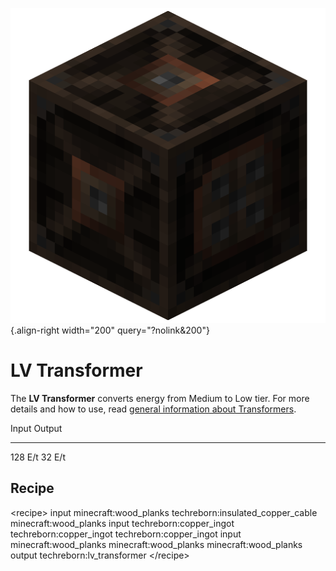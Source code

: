![LV Transformer](/media/mods/techreborn/lv_transformer.png){.align-right width="200" query="?nolink&200"}

# LV Transformer

The **LV Transformer** converts energy from Medium to Low tier. For more details and how to use, read [general information about Transformers](/energy/transformers).

  Input     Output
  --------- --------
  128 E/t   32 E/t

## Recipe

\<recipe\> input minecraft:wood_planks techreborn:insulated_copper_cable minecraft:wood_planks input techreborn:copper_ingot techreborn:copper_ingot techreborn:copper_ingot input minecraft:wood_planks minecraft:wood_planks minecraft:wood_planks output techreborn:lv_transformer \</recipe\>
